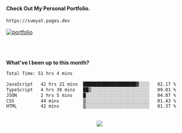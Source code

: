 #### Check Out My Personal Portfolio.
````bash
https://sumyat.pages.dev
````

<a href='https://sumyat.pages.dev/'>
    <img src='https://user-images.githubusercontent.com/108873224/211860821-15c31441-8db7-4fb7-8537-28a0c11e9408.png' alt='portfolio' align='center' />
</a>

<!-- #### GitHub Repository For Portfolio - https://github.com/sumyat-aung/su-myat-aung-portfolio -->
<br />
<br />

<!-- <div align="center">
  <img src="https://github-readme-streak-stats.herokuapp.com/?user=sumyat-aung&theme=dark&hide_border=true" height="150" alt="languages graph"  />
</div> -->

<br />
<br />

**What've I been up to this month?**

<!--START_SECTION:waka-->

```txt
Total Time: 51 hrs 4 mins

JavaScript   42 hrs 21 mins  ████████████████████▓░░░░   82.17 %
TypeScript   4 hrs 38 mins   ██▒░░░░░░░░░░░░░░░░░░░░░░   09.01 %
JSON         2 hrs 5 mins    █░░░░░░░░░░░░░░░░░░░░░░░░   04.07 %
CSS          44 mins         ▒░░░░░░░░░░░░░░░░░░░░░░░░   01.43 %
HTML         42 mins         ▒░░░░░░░░░░░░░░░░░░░░░░░░   01.37 %
```

<!--END_SECTION:waka-->

<br />


<div align="center">
  <img src="https://profile-counter.glitch.me/sumyat-aung/count.svg?"  />
</div>

